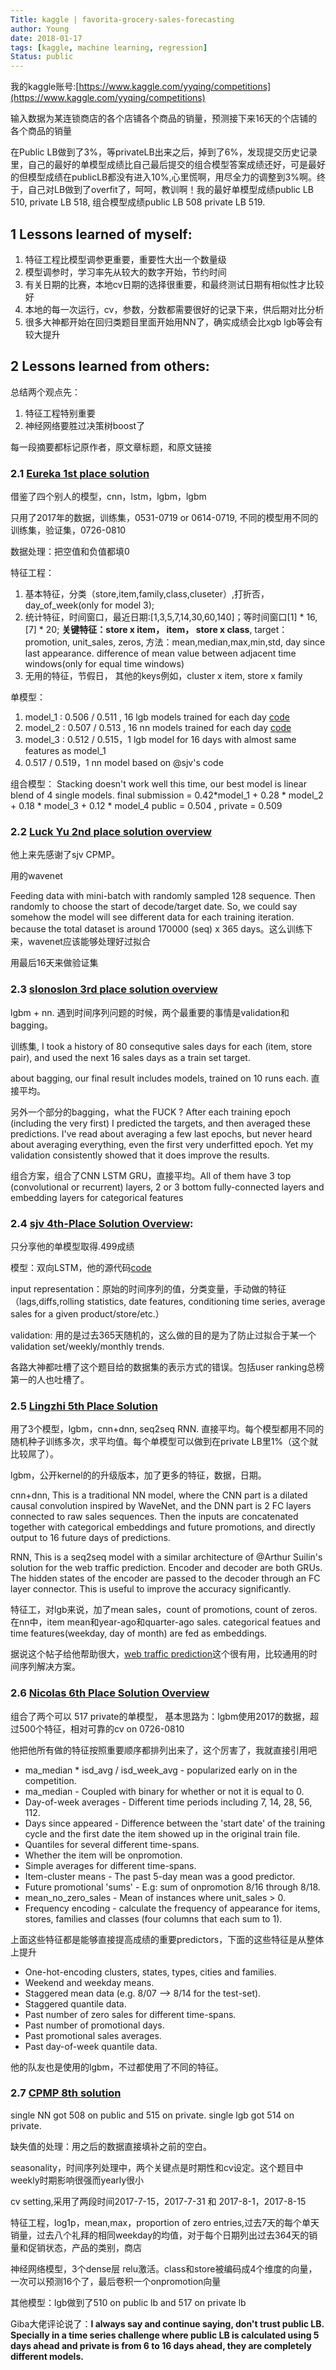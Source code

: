 ```yaml
---
Title: kaggle | favorita-grocery-sales-forecasting
author: Young
date: 2018-01-17
tags: [kaggle, machine learning, regression]
Status: public
---
```

我的kaggle账号:[https://www.kaggle.com/yyqing/competitions](https://www.kaggle.com/yyqing/competitions)

输入数据为某连锁商店的各个店铺各个商品的销量，预测接下来16天的个店铺的各个商品的销量

在Public LB做到了3%，等privateLB出来之后，掉到了6%，发现提交历史记录里，自己的最好的单模型成绩比自己最后提交的组合模型答案成绩还好，可是最好的但模型成绩在publicLB都没有进入10%,心里慌啊，用尽全力的调整到3%啊。终于，自己对LB做到了overfit了，呵呵，教训啊！我的最好单模型成绩public LB 510, private LB 518, 组合模型成绩public LB 508 private LB 519.

## 1 Lessons learned of myself:

1. 特征工程比模型调参更重要，重要性大出一个数量级
2. 模型调参时，学习率先从较大的数字开始，节约时间
3. 有关日期的比赛，本地cv日期的选择很重要，和最终测试日期有相似性才比较好
4. 本地的每一次运行，cv，参数，分数都需要很好的记录下来，供后期对比分析
5. 很多大神都开始在回归类题目里面开始用NN了，确实成绩会比xgb lgb等会有较大提升

## 2 Lessons learned from others:

总结两个观点先：

1. 特征工程特别重要
2. 神经网络要胜过决策树boost了

每一段摘要都标记原作者，原文章标题，和原文链接

### 2.1 [Eureka 1st place solution](https://www.kaggle.com/c/favorita-grocery-sales-forecasting/discussion/47582)

借鉴了四个别人的模型，cnn，lstm，lgbm，lgbm

只用了2017年的数据，训练集，0531-0719 or 0614-0719, 不同的模型用不同的训练集，验证集，0726-0810

数据处理：把空值和负值都填0

特征工程：

1. 基本特征，分类（store,item,family,class,cluseter）,打折否，day_of_week(only for model 3);
2. 统计特征，时间窗口，最近日期:[1,3,5,7,14,30,60,140]；等时间窗口[1] * 16, [7] * 20; **关键特征：store x item， item， store x class**, target： promotion, unit_sales, zeros, 方法：mean,median,max,min,std, day since last appearance. difference of mean value between adjacent time windows(only for equal time windows)
3. 无用的特征，节假日， 其他的keys例如，cluster x item,  store x family

单模型：

1. model_1 : 0.506 / 0.511 , 16 lgb models trained for each day [code](https://www.kaggle.com/shixw125/1st-place-lgb-model-public-0-506-private-0-511)
2. model_2 : 0.507 / 0.513 , 16 nn models trained for each day [code](https://www.kaggle.com/shixw125/1st-place-nn-model-public-0-507-private-0-513)
3. model_3 : 0.512 / 0.515，1 lgb model for 16 days with almost same features as model_1
4. 0.517 / 0.519，1 nn model based on @sjv's code

组合模型：
Stacking doesn't work well this time, our best model is linear blend of 4 single models.
final submission = 0.42*model_1 + 0.28 * model_2 + 0.18 * model_3 + 0.12 * model_4
public = 0.504 , private = 0.509


### 2.2 [Luck Yu 2nd place solution overview](https://www.kaggle.com/c/favorita-grocery-sales-forecasting/discussion/47568)

他上来先感谢了sjv CPMP。

用的wavenet

Feeding data with mini-batch with randomly sampled 128 sequence. Then randomly to choose the start of decode/target date. So, we could say somehow the model will see different data for each training iteration. because the total dataset is around 170000 (seq) x 365 days。这么训练下来，wavenet应该能够处理好过拟合

用最后16天来做验证集

### 2.3 [slonoslon 3rd place solution overview](https://www.kaggle.com/c/favorita-grocery-sales-forecasting/discussion/47560)

lgbm + nn. 遇到时间序列问题的时候，两个最重要的事情是validation和bagging。

训练集, I took a history of 80 consequtive sales days for each (item, store pair), and used the next 16 sales days as a train set target.

about bagging, our final result includes models, trained on 10 runs each. 直接平均。

另外一个部分的bagging，what the FUCK ?  After each training epoch (including the very first) I predicted the targets, and then averaged these predictions. I've read about averaging a few last epochs, but never heard about averaging everything, even the first very underfitted epoch. Yet my validation consistently showed that it does improve the results.

组合方案，组合了CNN LSTM GRU，直接平均。All of them have 3 top (convolutional or recurrent) layers, 2 or 3 bottom fully-connected layers and embedding layers for categorical features


### 2.4 [sjv 4th-Place Solution Overview](https://www.kaggle.com/c/favorita-grocery-sales-forecasting/discussion/47529):

只分享他的单模型取得.499成绩

模型：双向LSTM，他的源代码[code](https://github.com/sjvasquez/web-traffic-forecasting)

input representation：原始的时间序列的值，分类变量，手动做的特征（lags,diffs,rolling statistics, date features, conditioning time series, average sales for a given product/store/etc.）

validation: 用的是过去365天随机的，这么做的目的是为了防止过拟合于某一个validation set/weekly/monthly trends.

各路大神都吐槽了这个题目给的数据集的表示方式的错误。包括user ranking总榜第一的人也吐槽了。

### 2.5 [Lingzhi 5th Place Solution](https://www.kaggle.com/c/favorita-grocery-sales-forecasting/discussion/47556)

用了3个模型，lgbm，cnn+dnn, seq2seq RNN. 直接平均。每个模型都用不同的随机种子训练多次，求平均值。每个单模型可以做到在private LB里1%（这个就比较屌了）。

lgbm，公开kernel的的升级版本，加了更多的特征，数据，日期。

cnn+dnn, This is a traditional NN model, where the CNN part is a dilated causal convolution inspired by WaveNet, and the DNN part is 2 FC layers connected to raw sales sequences. Then the inputs are concatenated together with categorical embeddings and future promotions, and directly output to 16 future days of predictions.

RNN, This is a seq2seq model with a similar architecture of @Arthur Suilin's solution for the web traffic prediction. Encoder and decoder are both GRUs. The hidden states of the encoder are passed to the decoder through an FC layer connector. This is useful to improve the accuracy significantly.

特征工，对lgb来说，加了mean sales，count of promotions, count of zeros. 在nn中，item mean和year-ago和quarter-ago sales. categorical featues and time features(weekday, day of month) are fed as embeddings.

据说这个帖子给他帮助很大，[web traffic prediction](https://www.kaggle.com/c/web-traffic-time-series-forecasting/discussion/43795)这个很有用，比较通用的时间序列解决方案。

### 2.6 [Nicolas 6th Place Solution Overview](https://www.kaggle.com/c/favorita-grocery-sales-forecasting/discussion/47575)

组合了两个可以 517 private的单模型， 基本思路为：lgbm使用2017的数据，超过500个特征，相对可靠的cv on 0726-0810

他把他所有做的特征按照重要顺序都排列出来了，这个厉害了，我就直接引用吧

* ma_median * isd_avg / isd_week_avg - popularized early on in the competition.
* ma_median - Coupled with binary for whether or not it is equal to 0. 
* Day-of-week averages - Different time periods including 7, 14, 28, 56, 112.
* Days since appeared - Difference between the 'start date' of the training cycle and the first date the item showed up in the original train file.
* Quantiles for several different time-spans.
* Whether the item will be onpromotion.
* Simple averages for different time-spans.
* Item-cluster means - The past 5-day mean was a good predictor.
* Future promotional 'sums' - E.g: sum of onpromotion 8/16 through 8/18.
* mean_no_zero_sales - Mean of instances where unit_sales > 0.
* Frequency encoding - calculate the frequency of appearance for items, stores, families and classes (four columns that each sum to 1).

上面这些特征都是能够直接提高成绩的重要predictors，下面的这些特征是从整体上提升

* One-hot-encoding clusters, states, types, cities and families.
* Weekend and weekday means.
* Staggered mean data (e.g. 8/07 --> 8/14 for the test-set).
* Staggered quantile data.
* Past number of zero sales for different time-spans.
* Past number of promotional days.
* Past promotional sales averages.
* Past day-of-week quantile data.

他的队友也是使用的lgbm，不过都使用了不同的特征。


### 2.7 [CPMP 8th solution](https://www.kaggle.com/c/favorita-grocery-sales-forecasting/discussion/47564)

single NN got 508 on public and 515 on private. single lgb got 514 on private.

缺失值的处理：用之后的数据直接填补之前的空白。

seasonality，时间序列处理中，两个关键点是时期性和cv设定。这个题目中weekly时期影响很强而yearly很小

cv setting,采用了两段时间2017-7-15，2017-7-31 和 2017-8-1，2017-8-15

特征工程，log1p，mean,max，proportion of zero entries,过去7天的每个单天销量，过去八个礼拜的相同weekday的均值，对于每个日期列出过去364天的销量和促销状态，产品的类别，商店

神经网络模型，3个dense层 relu激活。class和store被编码成4个维度的向量，一次可以预测16个了，最后卷积一个onpromotion向量

其他模型：lgb做到了510 on public lb and 517 on private lb

Giba大佬评论说了：**I always say and continue saying, don't trust public LB. Specially in a time series challenge where public LB is calculated using 5 days ahead and private is from 6 to 16 days ahead, they are completely different models.**











